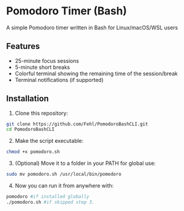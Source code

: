 # Pomodoro Timer (Bash)

A simple Pomodoro timer written in Bash for Linux/macOS/WSL users

## Features

- 25-minute focus sessions
- 5-minute short breaks
- Colorful terminal showing the remaining time of the session/break
- Terminal notifications (if supported)

## Installation

1. Clone this repository:

```bash
git clone https://github.com/Fehl/PomodoroBashCLI.git
cd PomodoroBashCLI
```

2. Make the script executable:
```bash
chmod +x pomodoro.sh
```

3. (Optional) Move it to a folder in your PATH for global use:
```bash
sudo mv pomodoro.sh /usr/local/bin/pomodoro
```

4. Now you can run it from anywhere with:
```bash
pomodoro #if installed globally
./pomodoro.sh #if skipped step 3.
```
